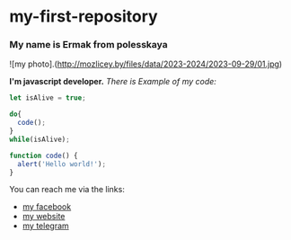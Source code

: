 # my-first-repository
### My name is Ermak from polesskaya

![my photo].(http://mozlicey.by/files/data/2023-2024/2023-09-29/01.jpg)


**I'm javascript developer.**
*There is Example of my code:*
```javascript
let isAlive = true;

do{
  code();
}
while(isAlive);

function code() {
  alert('Hello world!');
}
```

You can  reach me via the links:
* [my facebook](http://github.com)
* [my website](http://github.com)
* [my telegram](http://github.com)
